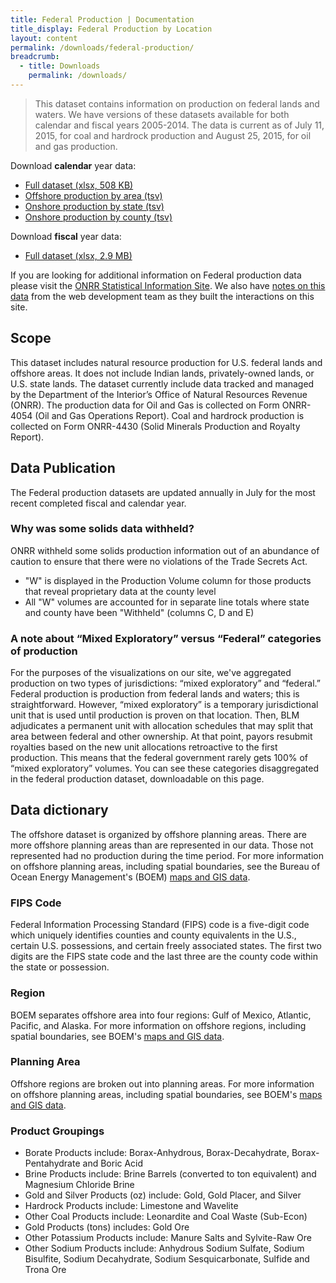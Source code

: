 ```yaml
---
title: Federal Production | Documentation
title_display: Federal Production by Location
layout: content
permalink: /downloads/federal-production/
breadcrumb:
  - title: Downloads
    permalink: /downloads/
---
```



> This dataset contains information on production on federal lands and waters. We have versions of these datasets available for both calendar and fiscal years 2005-2014. The data is current as of July 11, 2015, for coal and hardrock production and August 25, 2015, for oil and gas production.


<p class="downloads-download_links-intro">Download <strong>calendar</strong> year data:
  <ul class="downloads-download_links">
    <li><a href="{{site.baseurl}}/downloads/production_federal_lands_waters_CY2013_oil_gas_solids-2015-11-25.xlsx"><icon class="icon-cloud icon-padded"></icon>Full dataset (xlsx, 508 KB)</a></li>
    <li><a href="{{site.baseurl}}/data/offshore/production.tsv"><icon class="icon-cloud icon-padded"></icon>Offshore production by area (tsv)</a></li>
    <li><a href="{{site.baseurl}}/data/state/production.tsv"><icon class="icon-cloud icon-padded"></icon>Onshore production by state (tsv)</a></li>
    <li><a href="{{site.baseurl}}/data/county/production.tsv"><icon class="icon-cloud icon-padded"></icon>Onshore production by county (tsv)</a></li>
  </ul>
</p>

<p class="downloads-download_links-intro">Download <strong>fiscal</strong> year data:
  <ul class="downloads-download_links">
    <li><a href="{{site.baseurl}}/downloads/federal_production_FY05-14_2016-02-25.xlsx"><icon class="icon-cloud icon-padded"></icon>Full dataset (xlsx, 2.9 MB)</a></li>
  </ul>
</p>

If you are looking for additional information on Federal production data please visit the [ONRR Statistical Information Site](http://statistics.onrr.gov/). We also have [notes on this data](https://github.com/18F/doi-extractives-data/wiki/Data-Catalog#federal-production) from the web development team as they built the interactions on this site.


## Scope

This dataset includes natural resource production for U.S. federal lands and offshore areas. It does not include Indian lands, privately-owned lands, or U.S. state lands. The dataset currently include data tracked and managed by the Department of the Interior’s Office of Natural Resources Revenue (ONRR). The production data for Oil and Gas is collected on Form ONRR-4054 (Oil and Gas Operations Report). Coal and hardrock production is collected on Form ONRR-4430 (Solid Minerals Production and Royalty Report).

## Data Publication

The Federal production datasets are updated annually in July for the
most recent completed fiscal and calendar year.

### Why was some solids data withheld?

ONRR withheld some solids production information out of an abundance of caution to ensure that there were no violations of the Trade Secrets Act.


* "W" is displayed in the Production Volume column for those products that reveal proprietary data at the county level
* All "W" volumes are accounted for in separate line totals where state and county have been "Withheld" (columns C, D and E)

### A note about “Mixed Exploratory” versus “Federal” categories of production

For the purposes of the visualizations on our site, we've aggregated production on two types of jurisdictions: “mixed exploratory” and “federal.” Federal production is production from federal lands and waters; this is straightforward. However, “mixed exploratory” is a temporary jurisdictional unit that is used until production is proven on that location. Then, BLM adjudicates a permanent unit with allocation schedules that may split that area between federal and other ownership. At that point, payors resubmit royalties based on the new unit allocations retroactive to the first production. This means that the federal government rarely gets 100% of “mixed exploratory” volumes. You can see these categories disaggregated in the federal production dataset, downloadable on this page.

## Data dictionary

The offshore dataset is organized by offshore planning areas. There are more offshore planning areas than are represented in our data. Those not represented had no production during the time period. For more information on offshore planning areas, including spatial boundaries, see the Bureau of Ocean Energy Management's (BOEM) [maps and GIS data](http://www.boem.gov/Maps-and-GIS-Data/).

### FIPS Code

Federal Information Processing Standard (FIPS) code is a five-digit code which uniquely identifies counties and county equivalents in the U.S., certain U.S. possessions, and certain freely associated states. The first two digits are the FIPS state code and the last three are the county code within the state or possession.

### Region

BOEM separates offshore area into four regions: Gulf of Mexico, Atlantic, Pacific, and Alaska. For more information on offshore regions, including spatial boundaries, see BOEM's [maps and GIS data](http://www.boem.gov/Maps-and-GIS-Data/).

### Planning Area

Offshore regions are broken out into planning areas. For more information on offshore planning areas, including spatial boundaries, see BOEM's [maps and GIS data](http://www.boem.gov/Maps-and-GIS-Data/).

### Product Groupings

* Borate Products include: Borax-Anhydrous, Borax-Decahydrate, Borax-Pentahydrate and Boric Acid
* Brine Products include: Brine Barrels (converted to ton equivalent) and Magnesium Chloride Brine
* Gold and Silver Products (oz) include: Gold, Gold Placer, and Silver
* Hardrock Products include: Limestone and Wavelite
* Other Coal Products include: Leonardite and Coal Waste (Sub-Econ)
* Gold Products (tons) includes: Gold Ore
* Other Potassium Products include: Manure Salts and Sylvite-Raw Ore
* Other Sodium Products include: Anhydrous Sodium Sulfate, Sodium Bisulfite, Sodium Decahydrate, Sodium Sesquicarbonate, Sulfide and Trona Ore

